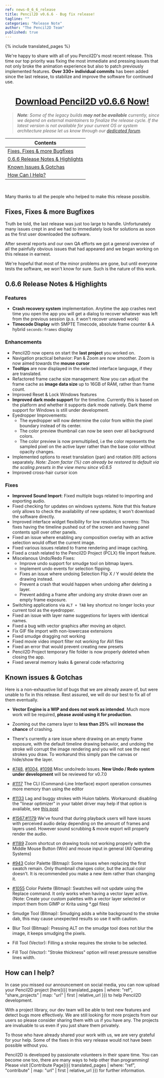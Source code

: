```yaml
---
ref: news-0_6_6_release
title: Pencil2D v0.6.6 - Bug fix release!
tagline: ""
categories: "Release Note"
author: "The Pencil2D Team"
published: true
---
```

{% include translated_pages %}

We're happy to share with all of you Pencil2D's most recent release. This time our top priority was fixing the most immediate and pressing issues that not only broke the animation experience but also to patch previously implemented features. **Over 330+ individual commits** has been added since the last release, to stabilize and improve the software for continued use.

<center><h1><a href="{{ translated_pages | where: "ref", "download" | map: "url" | first | relative_url }}">Download Pencil2D v0.6.6 Now!</a></h1></center>

> _**Note**: Some of the legacy builds **may not be available** currently, since we depend on external maintainers to finalize the release cycle. If the latest version is not available for your current OS or system architecture please let us know through our [dedicated forum][0]._

[0]: https://discuss.pencil2d.org/

| Contents                        |
| --------------------------------|
| [Fixes, Fixes & more Bugfixes](#fixes-Fixes--more-bugfixes)     |
| [0.6.6 Release Notes & Highlights](#066-release-notes--highlights)|
| [Known Issues & Gotchas](#known-issues--gotchas)|
| [How Can I Help?](#how-can-i-help)|

<br>

Many thanks to all the people who helped to make this release possible.

[chchwy]: https://github.com/chchwy
[scribblemaniac]: https://github.com/scribblemaniac
[candyface]: https://github.com/CandyFace
[davidlamhauge]: https://github.com/davidlamhauge
[josemoreno]: https://github.com/jose-moreno


## Fixes, Fixes & more Bugfixes

Truth be told, the last release was just too large to handle. Unfortunately many issues crept in and we had to immediately look for solutions as soon as the first user downloaded the software.

After several reports and our own QA efforts we got a general overview of all the painfully obvious issues that had appeared and we began working on this release in earnest.

We're hopeful that most of the minor problems are gone, but until everyone tests the software, we won't know for sure. Such is the nature of this work.

## 0.6.6 Release Notes & Highlights

### Features
+ **Crash recovery system** implementation. Anytime the app crashes next time you open the app you will get a dialog to recover whatever was left from the previous session (p.s. it won't recover unsaved work)
+ **Timecode Display** with SMPTE Timecode, absolute frame counter & A hybrid `seconds:frames` display

### Enhancements
+ Pencil2D now opens on start the **last project** you worked on.
+ Navigation practical behavior: Pan & Zoom are now smoother. Zoom is now aimed towards the **mouse cursor**
+ **Tooltips** are now displayed in the selected interface language, if they are translated.
+ Refactored frame cache size management: Now you can adjust the frame cache as **image data size** up to 16GB of RAM, rather than frame count.
+ Improved Reset & Lock Windows features
+ **Improved dark mode support** for the timeline. Currently this is based on the platform and whether it supports dark mode natively. Dark theme support for Windows is still under development.
+ Eyedropper Improvements:
  - The eyedropper will now determine the color from within the pixel boundary instead of its center.
  - The color preview thumbnail can now be seen over all background colors.
  - The color preview is now premultiplied, i.e the color represents the sampled pixel on the active layer rather than the base color without opacity changes.
+ Implemented options to reset translation (pan) and rotation (tilt) actions separately. _Note: Zoom factor (%) can already be restored to default via the scaling presets in the view menu since v0.6.5_
+ Improved cross-hair cursor icon

### Fixes
+ **Improved Sound Import**: Fixed multiple bugs related to importing and exporting audio.
+ Fixed checking for updates on windows systems. Note that this feature only allows to check the availability of new updates; it won't download the software directly.
+ Improved interface widget flexibility for low resolution screens: This fixes having the timeline pushed out of the screen and having panel contents spill over other panels.
+ Fixed an issue where enabling any composition overlay with an active selection would offset the current image.
+ Fixed various issues related to frame rendering and image caching.
+ Fixed a crash related to the Pencil2D Project (PCLX) file import feature.
+ Miscelanous Undo/Redo Fixes:
  - Improve undo support for smudge tool on bitmap layers.
  - Implement undo events for selection flipping.
  - Fixes an issue where undoing Selection Flip X / Y would delete the drawing instead.
  - Prevent a crash that would happen when undoing after deleting a layer.
  - Prevent adding a frame after undoing any stroke drawn over an empty frame exposure.
+ Switching applications via `ALT + TAB` key shortcut no longer locks your current tool as the eyedropper.
+ Fixed an issue with layer name suggestions for layers with identical names.
+ Fixed a bug with vector graphics after moving an object.
+ Fix GIF file import with non-lowercase extensions
+ Fixed smudge dragging not working
+ Fixed movie video import filter not working for AVI files
+ Fixed an error that would prevent creating new presets
+ Pencil2D Project temporary file folder is now properly deleted when closing the app.
+ Fixed several memory leaks & general code refactoring

## Known issues & Gotchas

Here is a non-exhaustive list of bugs that we are already aware of, but were unable to fix in this release. Rest assured, we will do our best to fix all of them eventually.

- **Vector Engine is a WIP and does not work as intended**. Much more work will be required, **please avoid using it for production**.
- Zooming out the camera layer to **less than 25%** will **increase the chance** of crashing.
- There's currently a rare issue where drawing on an empty frame exposure, with the default timeline drawing behavior, and undoing the stroke will corrupt the image rendering and you will not see the next strokes you draw. To workarund this simply pan the canvas or hide/show the layer.
- [#748](https://github.com/pencil2d/pencil/issues/748), [#1004](https://github.com/pencil2d/pencil/issues/1004), [#1098](https://github.com/pencil2d/pencil/issues/1098) Misc undo/redo issues. **New Undo / Redo system under development** will be reviewed for v0.7.0
- [#1117](https://github.com/pencil2d/pencil/issues/1117) The CLI (Command-Line Interface) export operation consumes more memory than using the editor
- [#1133](https://github.com/pencil2d/pencil/issues/1133) Lag and buggy strokes with Huion tablets. Workaround: disabling the "linear optimizer" in your tablet driver may help if that option is available, see [this post](https://discuss.pencil2d.org/t/difficulty-with-tablet/1369/9)
- [#1567](https://github.com/pencil2d/pencil/issues/1567),[#1179](https://github.com/pencil2d/pencil/issues/1179) We've found that during playback users will have issues with perceived audio delay depending on the amount of frames and layers used. However sound scrubbing & movie export will properly render the audio.
- [#1189](https://github.com/pencil2d/pencil/issues/1189) Zoom shortcut on drawing tools not working properly with the Middle Mouse Button (Win) and mouse input in general (All Operating Systems)
- [#943](https://github.com/pencil2d/pencil/issues/943) Color Palette (Bitmap): Some issues when replacing the first swatch remain. Only thumbnail changes color, but the actual color doesn't. It is recommended you make a new item rather than changing it.
- [#1055](https://github.com/pencil2d/pencil/issues/1055) Color Palette (Bitmap): Swatches will not update using the Replace command. It only works when having a vector layer active. (Note: Create your custom palettes with a vector layer selected or import them from GIMP or Krita using *.gpl files)

- Smudge Tool (Bitmap): Smudging adds a white background to the stroke dab, this may cause unexpected results so use it with caution.
- Blur Tool (Bitmap): Pressing ALT on the smudge tool does not blur the image, it keeps smudging the pixels.
- Fill Tool (Vector): Filling a stroke requires the stroke to be selected.
- Fill Tool (Vector): "Stroke thickness" option will reset pressure sensitive lines width.

## How can I help?

In case you missed our announcement on social media, you can now upload your Pencil2D project [here]({{ translated_pages | where: "ref", "share_projects" | map: "url" | first | relative_url }}) to help Pencil2D development.

With a project library, our dev team will be able to test new features and detect bugs more effectively. We are still looking for more projects from our users so please consider sharing them with us if you have any. The projects are invaluable to us even if you just share them privately.

To those who have already shared your work with us, we are very grateful for your help. Some of the fixes in this very release would not have been possible without you.

Pencil2D is developed by passionate volunteers in their spare time. You can become one too, there are many ways to help other than programming! Please visit [Contribute Page]({{ translated_pages | where: "ref", "contribute" | map: "url" | first | relative_url }}) for further information.
